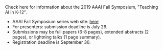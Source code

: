 Check here for information about the 2019 AAAI Fall Symposium, "Teaching AI in K-12".

* AAAI Fall Symposium series web site: [here](https://aaai.org/Symposia/Fall/fss19symposia.php#fs08)
* For presenters: submission deadline is July 26.
* Submissions may be full papers (6-8 pages), extended abstracts (2 pages), or lightning talks (1 page summary).
* Registration deadline is September 30.
